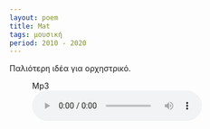 ```yaml
---
layout: poem
title: Mat
tags: μουσική
period: 2010 - 2020
---
```


Παλιότερη ιδέα για ορχηστρικό.


<figure>
    <figcaption>Mp3</figcaption>
    <audio
        controls
        type="audio/mp3"
        src="/assets/audio/Mat.mp3">
            Your browser does not support the
            <code>audio</code> element.
    </audio>
</figure>
